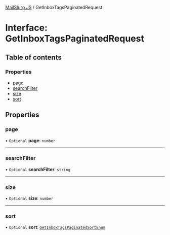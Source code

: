 [MailSlurp JS](../README.md) / GetInboxTagsPaginatedRequest

# Interface: GetInboxTagsPaginatedRequest

## Table of contents

### Properties

- [page](GetInboxTagsPaginatedRequest.md#page)
- [searchFilter](GetInboxTagsPaginatedRequest.md#searchfilter)
- [size](GetInboxTagsPaginatedRequest.md#size)
- [sort](GetInboxTagsPaginatedRequest.md#sort)

## Properties

### page

• `Optional` **page**: `number`

___

### searchFilter

• `Optional` **searchFilter**: `string`

___

### size

• `Optional` **size**: `number`

___

### sort

• `Optional` **sort**: [`GetInboxTagsPaginatedSortEnum`](../enums/GetInboxTagsPaginatedSortEnum.md)

